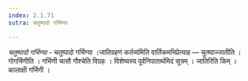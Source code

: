 ```yaml
---
index: 2.1.71
sutra: चतुष्पादो गर्भिण्या

---
```

_चतुष्पादो गर्भिण्या_ - चतुष्पादो गर्भिण्या ।जातिग्रहणं कर्तव्य॑मिति वार्तिकमभिप्रेत्याह — चुत्ष्पाज्जातीति । गोगर्भिणीति । गर्भिणी चासौ गौश्चेति विग्रहः । विशेष्यस्य पूर्वनिपातार्थमिदं सूत्रम् । जातिरिति किम्  । कालाक्षी गर्भिणी ।
